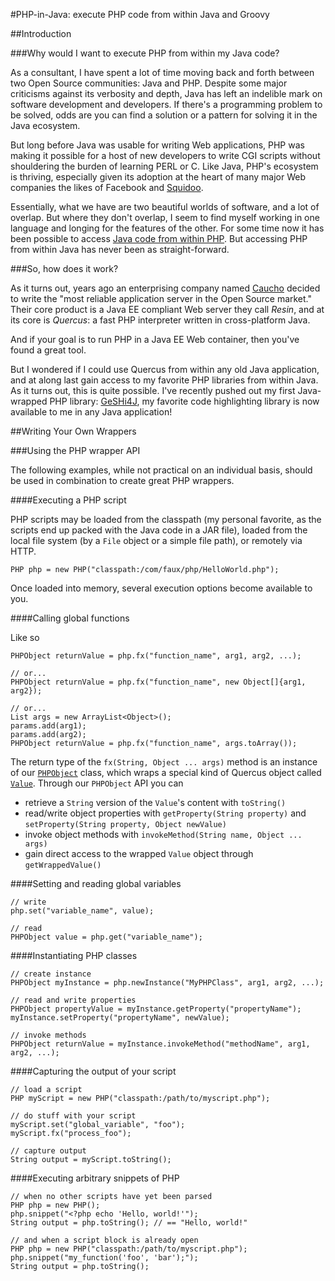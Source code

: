 #PHP-in-Java: execute PHP code from within Java and Groovy

##Introduction

###Why would I want to execute PHP from within my Java code?

As a consultant, I have spent a lot of time moving back and forth between two Open Source
communities: Java and PHP. Despite some major criticisms against its verbosity and depth,
Java has left an indelible mark on software development and developers. If there's a 
programming problem to be solved, odds are you can find a solution or a pattern for solving
it in the Java ecosystem.

But long before Java was usable for writing Web applications, PHP was making it possible for a
host of new developers to write CGI scripts without shouldering the burden of learning PERL
or C. Like Java, PHP's ecosystem is thriving, especially given its adoption at the heart of
many major Web companies the likes of Facebook and [Squidoo](http://www.squidoo.com).

Essentially, what we have are two beautiful worlds of software, and a lot of overlap. But
where they don't overlap, I seem to find myself working in one language and longing for the
features of the other. For some time now it has been possible to access [Java code from
within PHP](http://www.php.net/manual/en/java.examples-basic.php). But accessing PHP from
within Java has never been as straight-forward.

###So, how does it work?

As it turns out, years ago an enterprising company named [Caucho](http://caucho.com) 
decided to write the "most reliable application server in the Open Source market." Their
core product is a Java EE compliant Web server they call *Resin*, and at its core is *Quercus*:
a fast PHP interpreter written in cross-platform Java.

And if your goal is to run PHP in a Java EE Web container, then you've found a great tool. 

But I wondered if I could use Quercus from within any old Java application, and at along last gain
access to my favorite PHP libraries from within Java.  As it turns out, this is quite possible. 
I've recently pushed out my first Java-wrapped PHP library: [GeSHi4J](http://github.com/collegeman/geshi4j),
my favorite code highlighting library is now available to me in any Java application!

##Writing Your Own Wrappers

###Using the PHP wrapper API

The following examples, while not practical on an individual basis, should be used in
combination to create great PHP wrappers.

####Executing a PHP script

PHP scripts may be loaded from the classpath (my personal favorite, as the scripts end up packed 
with the Java code in a JAR file), loaded from the local file system (by a `File` object or a
simple file path), or remotely via HTTP.

	PHP php = new PHP("classpath:/com/faux/php/HelloWorld.php");
	
Once loaded into memory, several execution options become available to you.

####Calling global functions

Like so

	PHPObject returnValue = php.fx("function_name", arg1, arg2, ...);
	
	// or...
	PHPObject returnValue = php.fx("function_name", new Object[]{arg1, arg2});
	
	// or...
	List args = new ArrayList<Object>();
	params.add(arg1);
	params.add(arg2);
	PHPObject returnValue = php.fx("function_name", args.toArray());
	
The return type of the `fx(String, Object ... args)` method is an instance of our <a href="http://aaroncollegeman.com/static/projects/php-in-java/javadoc/net/collegeman/phpinjava/PHPObject.html">`PHPObject`</a> class, which wraps a special kind of Quercus object called <a href="http://www.caucho.com/resin-javadoc/com/caucho/quercus/env/Value.html">`Value`</a>. Through our `PHPObject` API you can 

* retrieve a `String` version of the `Value`'s content with `toString()`
* read/write object properties with `getProperty(String property)` and `setProperty(String property, Object newValue)`
* invoke object methods with `invokeMethod(String name, Object ... args)`
* gain direct access to the wrapped `Value` object through `getWrappedValue()`

####Setting and reading global variables

	// write
	php.set("variable_name", value);
	
	// read
	PHPObject value = php.get("variable_name");
	
####Instantiating PHP classes

	// create instance
	PHPObject myInstance = php.newInstance("MyPHPClass", arg1, arg2, ...);
	
	// read and write properties
	PHPObject propertyValue = myInstance.getProperty("propertyName");
	myInstance.setProperty("propertyName", newValue);
	
	// invoke methods
	PHPObject returnValue = myInstance.invokeMethod("methodName", arg1, arg2, ...);
	
####Capturing the output of your script

	// load a script
	PHP myScript = new PHP("classpath:/path/to/myscript.php");
	
	// do stuff with your script
	myScript.set("global_variable", "foo");
	myScript.fx("process_foo");
	
	// capture output
	String output = myScript.toString();	
	
####Executing arbitrary snippets of PHP

	// when no other scripts have yet been parsed
	PHP php = new PHP();
	php.snippet("<?php echo 'Hello, world!'");
	String output = php.toString(); // == "Hello, world!"
	
	// and when a script block is already open
	PHP php = new PHP("classpath:/path/to/myscript.php");
	php.snippet("my_function('foo', 'bar');");
	String output = php.toString();
	
	

	
	

	



